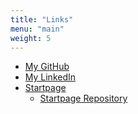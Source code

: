 ```yaml
---
title: "Links"
menu: "main"
weight: 5
---
```


- [My GitHub](https://github.com/theopn)
- [My LinkedIn](https://www.linkedin.com/in/theo-park/)
- [Startpage](/startpage)
    - [Startpage Repository](https://github.com/theopn/startpage)

